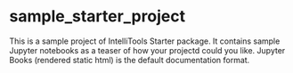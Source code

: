 # sample_starter_project

This is a sample project of IntelliTools Starter  package. 
It contains sample Jupyter notebooks as a teaser of how your projectd could you like. Jupyter Books (rendered static html) is the default documentation format.
